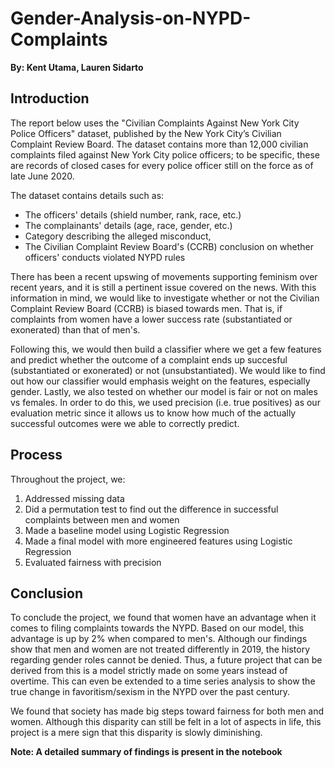 # Gender-Analysis-on-NYPD-Complaints
**By: Kent Utama, Lauren Sidarto**

## Introduction
The report below uses the "Civilian Complaints Against New York City Police Officers" dataset, published by the New York City’s Civilian Complaint Review Board. The dataset contains more than 12,000 civilian complaints filed against New York City police officers; to be specific, these are records of closed cases for every police officer still on the force as of late June 2020.

The dataset contains details such as:

- The officers' details (shield number, rank, race, etc.)
- The complainants' details (age, race, gender, etc.)
- Category describing the alleged misconduct,
- The Civilian Complaint Review Board's (CCRB) conclusion on whether officers' conducts violated NYPD rules

There has been a recent upswing of movements supporting feminism over recent years, and it is still a pertinent issue covered on the news. With this information in mind, we would like to investigate whether or not the Civilian Complaint Review Board (CCRB) is biased towards men. That is, if complaints from women have a lower success rate (substantiated or exonerated) than that of men's.

Following this, we would then build a classifier where we get a few features and predict whether the outcome of a complaint ends up succesful (substantiated or exonerated) or not (unsubstantiated). We would like to find out how our classifier would emphasis weight on the features, especially gender. Lastly, we also tested on whether our model is fair or not on males vs females. In order to do this, we used precision (i.e. true positives) as our evaluation metric since it allows us to know how much of the actually successful outcomes were we able to correctly predict.

## Process
Throughout the project, we:
1. Addressed missing data
2. Did a permutation test to find out the difference in successful complaints between men and women
3. Made a baseline model using Logistic Regression
4. Made a final model with more engineered features using Logistic Regression
5. Evaluated fairness with precision

## Conclusion
To conclude the project, we found that women have an advantage when it comes to filing complaints towards the NYPD. Based on our model, this advantage is up by 2% when compared to men's. Although our findings show that men and women are not treated differently in 2019, the history regarding gender roles cannot be denied. Thus, a future project that can be derived from this is a model strictly made on some years instead of overtime. This can even be extended to a time series analysis to show the true change in favoritism/sexism in the NYPD over the past century.

We found that society has made big steps toward fairness for both men and women. Although this disparity can still be felt in a lot of aspects in life, this project is a mere sign that this disparity is slowly diminishing.

**Note: A detailed summary of findings is present in the notebook**
